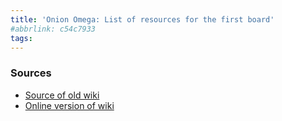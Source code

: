 ```yaml
---
title: 'Onion Omega: List of resources for the first board'
#abbrlink: c54c7933
tags:
---
```



### Sources

* [Source of old wiki](https://github.com/OnionIoT/wiki)
* [Online version of wiki](https://wiki.onion.io/Home)
